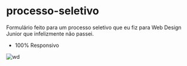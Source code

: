 # processo-seletivo

Formulário feito para um processo seletivo que eu fiz para Web Design Junior que infelizmente não passei.
<br>
- 100% Responsivo

![wd](https://user-images.githubusercontent.com/122037079/217713053-141975f3-a945-4383-bc3b-5b001c2beee8.png)
